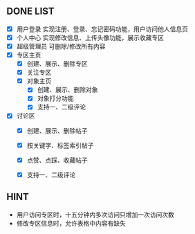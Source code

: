 ## DONE LIST
- [x] 用户登录 实现注册、登录、忘记密码功能，用户访问他人信息页
- [x] 个人中心 实现修改信息、上传头像功能，展示收藏专区
- [x] 超级管理员 可删除/修改所有内容
- [x] 专区主页
    - [x] 创建、展示、删除专区
    - [x] 关注专区
    - [x] 对象主页
        - [x] 创建、展示、删除对象
        - [x] 对象打分功能
        - [x] 支持一、二级评论
- [x] 讨论区
    - [x] 创建、展示、删除帖子
    - [x] 按关键字、标签索引帖子
    - [x] 点赞、点踩、收藏帖子
    - [x] 支持一、二级评论


## HINT
- 用户访问专区时，十五分钟内多次访问只增加一次访问次数
- 修改专区信息时，允许表格中内容有缺失
